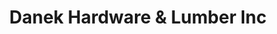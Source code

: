 ---
title: "Danek Hardware & Lumber Inc"
url: /jarrell/danek-hardware-and-lumber-inc/
shop: hardware
---